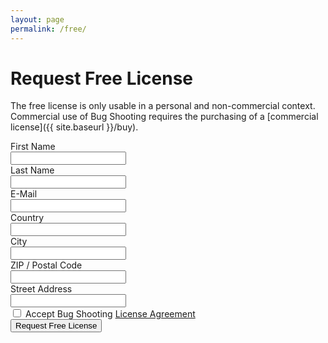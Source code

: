```yaml
---
layout: page
permalink: /free/
---
```


# Request Free License

The free license is only usable in a personal and non-commercial context. Commercial use of Bug Shooting requires the purchasing of a [commercial license]({{ site.baseurl }}/buy).

<form method="POST" action="http://localhost:23423/rest/freelicense">
  <div class="row mb-3">
    <label for="firstname" class="col-sm-2 col-form-label">First Name</label>
    <div class="col-sm-10">
      <input class="form-control" type="text" required name="firstname" maxlength="50" >
    </div>
  </div>
  <div class="row mb-3">
    <label for="lastname" class="col-sm-2 col-form-label">Last Name</label>
    <div class="col-sm-10">
      <input class="form-control" type="text" required name="lastname" maxlength="50">
    </div>
  </div>
  <div class="row mb-3">
    <label for="email" class="col-sm-2 col-form-label">E-Mail</label>
    <div class="col-sm-10">
      <input class="form-control" type="email" required name="email" maxlength="100">
    </div>
  </div>
  <div class="row mb-3">
    <label for="country" class="col-sm-2 col-form-label">Country</label>
    <div class="col-sm-10">
      <input class="form-control" type="text" required name="country" maxlength="50">
    </div>
  </div>
  <div class="row mb-3">
    <label for="city" class="col-sm-2 col-form-label">City</label>
    <div class="col-sm-10">
      <input class="form-control" type="text" required name="city" maxlength="100">
    </div>
  </div>
  <div class="row mb-3">
    <label for="zip" class="col-sm-2 col-form-label">ZIP / Postal Code</label>
    <div class="col-sm-10">
      <input class="form-control" type="text" required name="zip" maxlength="20">
    </div>
  </div>
  <div class="row mb-3">
    <label for="street" class="col-sm-2 col-form-label">Street Address</label>
    <div class="col-sm-10">
      <input class="form-control" type="text" required name="street" maxlength="100">
    </div>
  </div>
  <div class="row mb-3">
    <div class="col-sm-10  offset-sm-2">
      <div class="form-check">
        <input class="form-check-input" type="checkbox" required name="agreement">
        <label class="form-check-label" for="agreement">Accept Bug Shooting <a href="{{ site.baseurl }}/agreement" target="_blank">License Agreement</a></label>
      </div>
    </div>
  </div>
  <div class="row mb-3">
    <div class="col-sm-10  offset-sm-2">
       <button class="btn btn-lg btn-primary btn-block" type="submit">Request Free License</button>
    </div>
  </div>
</form>
